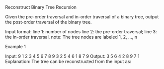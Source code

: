 Reconstruct Binary Tree
Recursion

Given the pre-order traversal and in-order traversal of a binary tree, output the post-order traversal of the binary tree.

Input format:
line 1: number of nodes
line 2: the pre-order traversal;
line 3: the in-order traversal.
note: The tree nodes are labeled 1, 2, ..., n

Example 1

Input:
9
1 2 3 4 5 6 7 8 9
3 2 5 4 6 1 8 7 9
Output:
3 5 6 4 2 8 9 7 1
Explanation:
The tree can be reconstructed from the input as:
